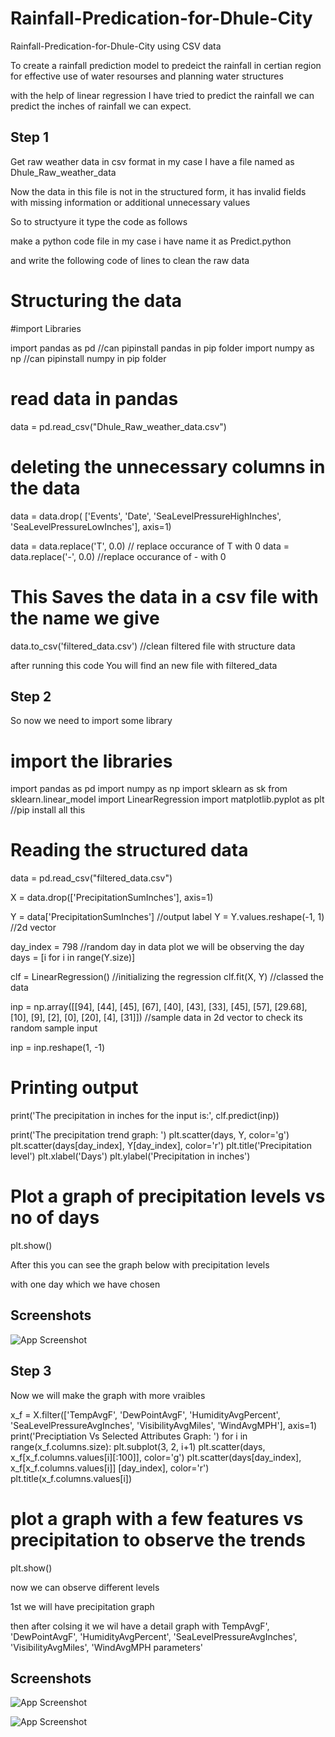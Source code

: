 
# Rainfall-Predication-for-Dhule-City

Rainfall-Predication-for-Dhule-City using CSV data

To create a rainfall prediction model to predeict the rainfall in certian region
for effective use of water resourses and planning water structures

with the help of linear regression I have tried to predict the rainfall
we can predict the inches of rainfall we can expect.





## Step 1

Get raw weather data in csv format in my case I have a file named as Dhule_Raw_weather_data

Now the data in this file is not in the structured form, it has invalid fields with missing information or additional unnecessary values

So to structyure it type the code as follows

make a python code file in my case i have name it as Predict.python

and write the following code of lines to clean the raw data

# Structuring the data
#import Libraries

import pandas as pd  //can pipinstall pandas in pip folder
import numpy as np  //can pipinstall numpy in pip folder

# read data in pandas 
data = pd.read_csv("Dhule_Raw_weather_data.csv")

# deleting the unnecessary columns in the data
data = data.drop(
    ['Events', 'Date', 'SeaLevelPressureHighInches', 'SeaLevelPressureLowInches'], axis=1)

data = data.replace('T', 0.0)  // replace occurance of T with 0
data = data.replace('-', 0.0)  //replace occurance of - with 0

# This Saves the data in a csv file with the name we give 
data.to_csv('filtered_data.csv') //clean filtered file with structure data

after running this code You will find an new file with filtered_data




## Step 2 
So now we need to import some library
# import the libraries
import pandas as pd
import numpy as np
import sklearn as sk
from sklearn.linear_model import LinearRegression
import matplotlib.pyplot as plt //pip install all this

# Reading the structured data
data = pd.read_csv("filtered_data.csv")

X = data.drop(['PrecipitationSumInches'], axis=1)

Y = data['PrecipitationSumInches'] //output label
Y = Y.values.reshape(-1, 1) //2d vector

day_index = 798 //random day in data plot we will be observing the day
days = [i for i in range(Y.size)]

clf = LinearRegression() //initializing the regression
clf.fit(X, Y) //classed the data

inp = np.array([[94], [44], [45], [67], [40], [43], [33], [45],
                [57], [29.68], [10], [9], [2], [0], [20], [4], [31]]) //sample data in 2d vector to check its random sample input

inp = inp.reshape(1, -1)

# Printing output
print('The precipitation in inches for the input is:', clf.predict(inp))

print('The precipitation trend graph: ')
plt.scatter(days, Y, color='g')
plt.scatter(days[day_index], Y[day_index], color='r')
plt.title('Precipitation level')
plt.xlabel('Days')
plt.ylabel('Precipitation in inches')

# Plot a graph of precipitation levels vs no of days
plt.show()

After this you can see the graph below with precipitation levels

with one day which we have chosen

## Screenshots

![App Screenshot](https://drive.google.com/file/d/1Z0yC_VUbRrrPBfHHl6wvqxHHp_ZlVtSx/view?usp=sharing)


## Step 3

Now we will make the graph with more vraibles 

x_f = X.filter(['TempAvgF', 'DewPointAvgF', 'HumidityAvgPercent',
                'SeaLevelPressureAvgInches', 'VisibilityAvgMiles',
                'WindAvgMPH'], axis=1)
print('Preciptiation Vs Selected Attributes Graph: ')
for i in range(x_f.columns.size):
    plt.subplot(3, 2, i+1)
    plt.scatter(days, x_f[x_f.columns.values[i][:100]], color='g')
    plt.scatter(days[day_index], x_f[x_f.columns.values[i]]
                [day_index], color='r')
    plt.title(x_f.columns.values[i])

# plot a graph with a few features vs precipitation to observe the trends
plt.show()

now we can observe different levels 

1st we will have precipitation graph 

then after colsing it we wil have a detail graph with TempAvgF', 'DewPointAvgF', 'HumidityAvgPercent',
                'SeaLevelPressureAvgInches', 'VisibilityAvgMiles',
                'WindAvgMPH parameters'




## Screenshots

![App Screenshot](https://drive.google.com/file/d/1Z0yC_VUbRrrPBfHHl6wvqxHHp_ZlVtSx/view?usp=sharing)

![App Screenshot](https://drive.google.com/file/d/1floIzpob5dx_UyAE9T4mNY0K_YupFj9M/view?usp=sharing)



